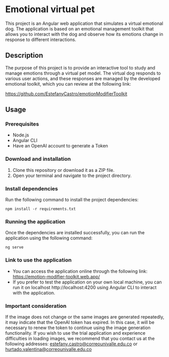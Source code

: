 # Emotional virtual pet

This project is an Angular web application that simulates a virtual emotional dog. The application is based on an emotional management toolkit that allows you to interact with the dog and observe how its emotions change in response to different interactions.

## Description

The purpose of this project is to provide an interactive tool to study and manage emotions through a virtual pet model. The virtual dog responds to various user actions, and these responses are managed by the developed emotional toolkit, which you can review at the following link:

https://github.com/EstefanyCastro/emotionModifierToolkit

## Usage

### Prerequisites

- Node.js
- Angular CLI
- Have an OpenAI account to generate a Token

### Download and installation

1. Clone this repository or download it as a ZIP file.
2. Open your terminal and navigate to the project directory.

### Install dependencies

Run the following command to install the project dependencies:

```
npm install -r requirements.txt
```

### Running the application

Once the dependencies are installed successfully, you can run the application using the following command:

```
ng serve
```

### Link to use the application

- You can access the application online through the following link: https://emotion-modifier-toolkit.web.app/
- If you prefer to test the application on your own local machine, you can run it on localhost http://localhost:4200 using Angular CLI to interact with the application.

### Important consideration

If the image does not change or the same images are generated repeatedly, it may indicate that the OpenAI token has expired. In this case, it will be necessary to renew the token to continue using the image generation functionality. If you wish to use the trial application and experience difficulties in loading images, we recommend that you contact us at the following addresses: estefany.castro@correounivalle.edu.co or hurtado.valentina@correounivalle.edu.co
